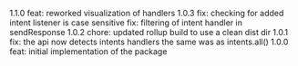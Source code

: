 1.1.0
feat: reworked visualization of handlers
1.0.3
fix: checking for added intent listener is case sensitive
fix: filtering of intent handler in sendResponse
1.0.2
chore: updated rollup build to use a clean dist dir
1.0.1
fix: the api now detects intents handlers the same was as intents.all()
1.0.0
feat: initial implementation of the package